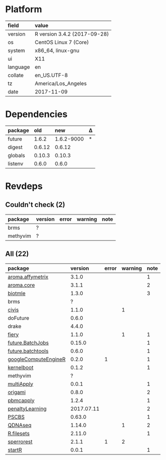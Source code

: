 # Platform

|field    |value                        |
|:--------|:----------------------------|
|version  |R version 3.4.2 (2017-09-28) |
|os       |CentOS Linux 7 (Core)        |
|system   |x86_64, linux-gnu            |
|ui       |X11                          |
|language |en                           |
|collate  |en_US.UTF-8                  |
|tz       |America/Los_Angeles          |
|date     |2017-11-09                   |

# Dependencies

|package |old    |new        |Δ  |
|:-------|:------|:----------|:--|
|future  |1.6.2  |1.6.2-9000 |*  |
|digest  |0.6.12 |0.6.12     |   |
|globals |0.10.3 |0.10.3     |   |
|listenv |0.6.0  |0.6.0      |   |

# Revdeps

## Couldn't check (2)

|package  |version |error |warning |note |
|:--------|:-------|:-----|:-------|:----|
|brms     |?       |      |        |     |
|methyvim |?       |      |        |     |

## All (22)

|package                                                  |version    |error |warning |note |
|:--------------------------------------------------------|:----------|:-----|:-------|:----|
|[aroma.affymetrix](problems.md#aroma.affymetrix)         |3.1.0      |      |        |1    |
|[aroma.core](problems.md#aroma.core)                     |3.1.1      |      |        |2    |
|[biotmle](problems.md#biotmle)                           |1.3.0      |      |        |3    |
|brms                                                     |?          |      |        |     |
|[civis](problems.md#civis)                               |1.1.0      |      |1       |     |
|doFuture                                                 |0.6.0      |      |        |     |
|drake                                                    |4.4.0      |      |        |     |
|[fiery](problems.md#fiery)                               |1.1.0      |      |1       |1    |
|[future.BatchJobs](problems.md#future.batchjobs)         |0.15.0     |      |        |1    |
|[future.batchtools](problems.md#future.batchtools)       |0.6.0      |      |        |1    |
|[googleComputeEngineR](problems.md#googlecomputeenginer) |0.2.0      |1     |        |1    |
|[kernelboot](problems.md#kernelboot)                     |0.1.2      |      |        |1    |
|methyvim                                                 |?          |      |        |     |
|[multiApply](problems.md#multiapply)                     |0.0.1      |      |        |1    |
|[origami](problems.md#origami)                           |0.8.0      |      |        |2    |
|[pbmcapply](problems.md#pbmcapply)                       |1.2.4      |      |        |1    |
|[penaltyLearning](problems.md#penaltylearning)           |2017.07.11 |      |        |2    |
|[PSCBS](problems.md#pscbs)                               |0.63.0     |      |        |1    |
|[QDNAseq](problems.md#qdnaseq)                           |1.14.0     |      |1       |2    |
|[R.filesets](problems.md#r.filesets)                     |2.11.0     |      |        |1    |
|[sperrorest](problems.md#sperrorest)                     |2.1.1      |1     |2       |     |
|[startR](problems.md#startr)                             |0.0.1      |      |        |1    |

